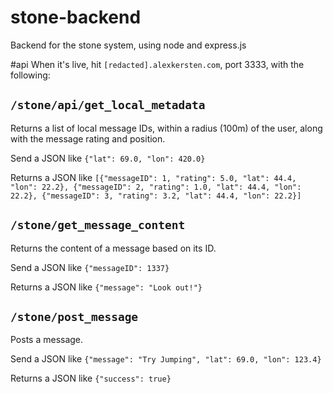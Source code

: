stone-backend
=============

Backend for the stone system, using node and express.js


#api
When it's live, hit `[redacted].alexkersten.com`, port 3333, with the following:

## `/stone/api/get_local_metadata`
Returns a list of local message IDs, within a radius (100m) of the user, along with the message rating and position.

Send a JSON like `{"lat": 69.0, "lon": 420.0}`

Returns a JSON like `[{"messageID": 1, "rating": 5.0, "lat": 44.4, "lon": 22.2}, {"messageID": 2, "rating": 1.0, "lat": 44.4, "lon": 22.2}, {"messageID": 3, "rating": 3.2, "lat": 44.4, "lon": 22.2}]`

## `/stone/get_message_content`
Returns the content of a message based on its ID.

Send a JSON like `{"messageID": 1337}`

Returns a JSON like `{"message": "Look out!"}`

## `/stone/post_message`
Posts a message.

Send a JSON like `{"message": "Try Jumping", "lat": 69.0, "lon": 123.4}`

Returns a JSON like `{"success": true}`